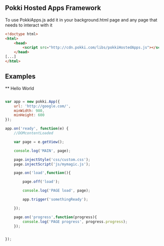 ## Pokki Hosted Apps Framework

To use PokkiApps.js add it in your background.html page and any page that needs to interact with it

```html
<!doctype html>
<html>
	<head>
		<script src="http://cdn.pokki.com/libs/pokkiHostedApps.js"></script>
	</head>
[...]
</html>
```


## Examples

** Hello World

```javascript

var app = new pokki.App({
	url: 'http://google.com/',
	minWidth: 980,
	minHeight: 600
});

app.on('ready', function(e) {
	//DOMcontentLoaded

	var page = e.getView();

	console.log('MAIN', page);

	page.injectStyle('css/custom.css');
	page.injectScript('js/mymagic.js');

	page.on('load',function(){

		page.off('load');

		console.log('PAGE load', page);

		app.trigger('somethingReady');

	});

	page.on('progress',function(progress){
		console.log('PAGE progress', progress.progress);
	});


});



```